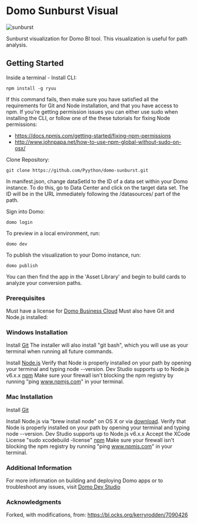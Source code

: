 # Domo Sunburst Visual
![sunburst](http://g.recordit.co/W7FXFvdVPI.gif)

Sunburst visualization for Domo BI tool.  This visualization is useful for path analysis.

## Getting Started

Inside a terminal -
Install CLI:
```
npm install -g ryuu
```
If this command fails, then make sure you have satisfied all the requirements for Git and Node installation, and that you have access to npm. If you're getting permission issues you can either use sudo when installing the CLI, or follow one of the these tutorials for fixing Node permissions:

* https://docs.npmjs.com/getting-started/fixing-npm-permissions
* http://www.johnpapa.net/how-to-use-npm-global-without-sudo-on-osx/


Clone Repository:
```
git clone https://github.com/Pyython/domo-sunburst.git
```

In manifest.json, change dataSetId to the ID of a data set within your Domo instance.  To do this, go to Data Center and click on the target data set.  The ID will be in the URL immediately following the /datasources/ part of the path.


Sign into Domo:
```
domo login
```

To preview in a local environment, run:
```
domo dev
```

To publish the visualization to your Domo instance, run:
```
domo publish
```

You can then find the app in the 'Asset Library' and begin to build cards to analyze your conversion paths.


### Prerequisites

Must have a license for [Domo Business Cloud](https://www.domo.com/pricing)
Must also have Git and Node.js installed:
### Windows Installation
Install [Git](http://git-scm.com/downloads)
The installer will also install "git bash", which you will use as your terminal when running all future commands.

Install [Node.js](https://nodejs.org/)
Verify that Node is properly installed on your path by opening your terminal and typing node --version.
Dev Studio supports up to Node.js v6.x.x
[npm](https://www.npmjs.com/)
Make sure your firewall isn't blocking the npm registry by running "ping www.npmjs.com" in your terminal.

### Mac Installation

Install [Git](http://git-scm.com/downloads)

Install Node.js via "brew install node" on OS X or via [download](https://nodejs.org/).
Verify that Node is properly installed on your path by opening your terminal and typing node --version.
Dev Studio supports up to Node.js v6.x.x
Accept the XCode License "sudo xcodebuild -license"
[npm](https://www.npmjs.com/)
Make sure your firewall isn't blocking the npm registry by running "ping www.npmjs.com" in your terminal.

### Additional Information

For more information on building and deploying Domo apps or to troubleshoot any issues, visit [Domo Dev Studio](https://developer.domo.com/docs/dev-studio/dev-studio-get-started)

### Acknowledgments
Forked, with modifications, from: https://bl.ocks.org/kerryrodden/7090426

